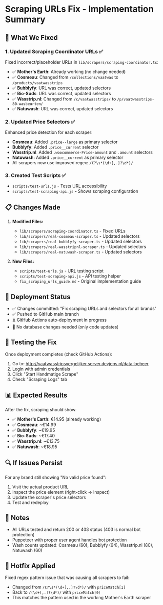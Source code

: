 # Scraping URLs Fix - Implementation Summary

## 🎯 What We Fixed

### 1. **Updated Scraping Coordinator URLs** ✅
Fixed incorrect/placeholder URLs in `lib/scrapers/scraping-coordinator.ts`:

- ✅ **Mother's Earth**: Already working (no change needed)
- ✅ **Cosmeau**: Changed from `/collections/vaatwas` to `/products/vaatwasstrips`
- ✅ **Bubblyfy**: URL was correct, updated selectors
- ✅ **Bio-Suds**: URL was correct, updated selectors
- ✅ **Wasstrip.nl**: Changed from `/c/vaatwasstrips/` to `/p/vaatwasstrips-80-wasbeurten/`
- ✅ **Natuwash**: URL was correct, updated selectors

### 2. **Updated Price Selectors** ✅
Enhanced price detection for each scraper:

- **Cosmeau**: Added `.price--large` as primary selector
- **Bubblyfy**: Added `.price__current` selector
- **Wasstrip.nl**: Added `.woocommerce-Price-amount` and `.amount` selectors
- **Natuwash**: Added `.price__current` as primary selector
- All scrapers now use improved regex: `/€?\s*(\d+[,.]?\d*)/`

### 3. **Created Test Scripts** ✅
- `scripts/test-urls.js` - Tests URL accessibility
- `scripts/test-scraping-api.js` - Shows scraping configuration

## 📋 Changes Made

1. **Modified Files:**
   - `lib/scrapers/scraping-coordinator.ts` - Fixed URLs
   - `lib/scrapers/real-cosmeau-scraper.ts` - Updated selectors
   - `lib/scrapers/real-bubblyfy-scraper.ts` - Updated selectors
   - `lib/scrapers/real-wasstripnl-scraper.ts` - Updated selectors
   - `lib/scrapers/real-natuwash-scraper.ts` - Updated selectors

2. **New Files:**
   - `scripts/test-urls.js` - URL testing script
   - `scripts/test-scraping-api.js` - API testing helper
   - `fix_scraping_urls_guide.md` - Original implementation guide

## 🚀 Deployment Status

- ✅ Changes committed: "Fix scraping URLs and selectors for all brands"
- ✅ Pushed to GitHub main branch
- ⏳ GitHub Actions auto-deployment in progress
- 📝 No database changes needed (only code updates)

## 🧪 Testing the Fix

Once deployment completes (check GitHub Actions):

1. Go to: http://vaatwasstripsvergelijker.server.devjens.nl/data-beheer
2. Login with admin credentials
3. Click "Start Handmatige Scrape"
4. Check "Scraping Logs" tab

## 📊 Expected Results

After the fix, scraping should show:
- ✅ **Mother's Earth**: €14.95 (already working)
- ✅ **Cosmeau**: ~€14.99
- ✅ **Bubblyfy**: ~€19.95
- ✅ **Bio-Suds**: ~€17.40
- ✅ **Wasstrip.nl**: ~€13.75
- ✅ **Natuwash**: ~€18.95

## 🔍 If Issues Persist

For any brand still showing "No valid price found":
1. Visit the actual product URL
2. Inspect the price element (right-click → Inspect)
3. Update the scraper's price selectors
4. Test and redeploy

## 📝 Notes

- All URLs tested and return 200 or 403 status (403 is normal bot protection)
- Puppeteer with proper user agent handles bot protection
- Wash counts updated: Cosmeau (60), Bubblyfy (64), Wasstrip.nl (80), Natuwash (60)

## 🔧 Hotfix Applied

Fixed regex pattern issue that was causing all scrapers to fail:
- Changed from `/€?\s*(\d+[,.]?\d*)/` with `priceMatch[1]`
- Back to `/(\d+[,.]?\d*)/` with `priceMatch[0]`
- This matches the pattern used in the working Mother's Earth scraper